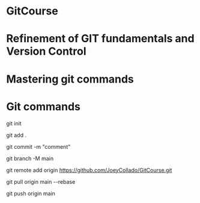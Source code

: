 # GitCourse
# Refinement of GIT fundamentals and Version Control
# Mastering git commands

# Git commands
git init

git add .

git commit -m "comment"

git branch -M main

git remote add origin https://github.com/JoeyCollado/GitCourse.git

git pull origin main --rebase

git push origin main
